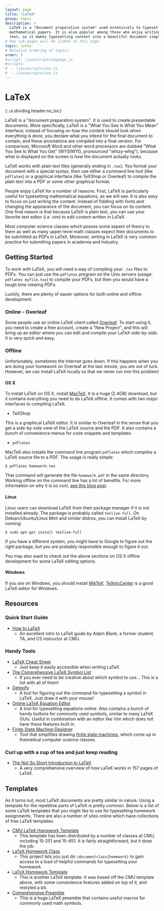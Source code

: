 ```yaml
---
layout: page
title: "LaTeX"
group: topic
description: >
  LaTeX is a "document preparation system" used extensively to typeset
  mathematical papers. It is also popular among those who enjoy writing in plain
  text, as it makes typesetting content into a beautiful document simple.
# How sub-pages will be linked to this page
topic: latex
# Relative ordering of topics
order: 5
#script: /javascripts/mypage.js
#scripts:
#  - /javascripts/one.js
#  - /javascripts/two.js
---
```



# LaTeX
{:.ui.dividing.header.no_toc}

LaTeX is a "document preparation system". It is used to create presentable
documents. More specifically, LaTeX is a "What You See Is What You Mean"
interface; instead of focusing on how the content should look when everything is
done, you declare what you intend for the final document to contain, and these
annotations are compiled into a final version. For comparison, Microsoft Word
and other word processors are dubbed "What You See Is What You Get" (WYSIWYG,
pronounced "whizy-whig"), because what is displayed on the screen is how the
document actually looks.

LaTeX works with plain text files (generally ending in `.tex`). You format your
document with a special syntax, then use either a command line tool (like
`pdflatex`) or a graphical interface (like TeXShop or Overleaf) to compile the
plain text into a PDF or some other graphical format.

People enjoy LaTeX for a number of reasons. First, LaTeX is particularly
useful for typesetting mathematical equations, as we will see. It is also easy to
focus on just writing the content. Instead of fiddling with fonts and changing
the appearance of the document, you can focus on its content. One final reason
is that because LaTeX is plain text, you can use your favorite text editor (i.e.
vim) to edit content written in LaTeX.

Most computer science classes which posses some aspect of theory to them as well
as many upper-level math classes expect their documents to be submitted as PDFs
in LaTeX. Moreover, writing in LaTeX is very common practice for submitting
papers in academia and industry.

## Getting Started

To work with LaTeX, you will need a way of compiling your `.tex` files to PDFs.
You can just use the `pdflatex` program on the Unix servers (usage:
`pdflatex myfile.tex`) to compile your PDFs, but then you would have a tough time
viewing PDFs.

Luckily, there are plenty of easier options for both online and offline
development.

### Online - Overleaf

Some people use an online LaTeX client called [Overleaf][overleaf]. To
start using it, you need to create a free account, create a "New
Project", and this will bring up an editor where you can edit and
compile your LaTeX side-by-side. It is very quick and easy.

### Offline

Unfortunately, sometimes the Internet goes down. If this happens when you are
doing your homework on Overleaf at the last minute, you are out of luck.
However, we can install LaTeX locally so that we never run into this problem!

#### OS X

To install LaTeX on OS X, install [MacTeX][mactex]. It is a huge (2.4GB)
download, but it contains everything you need to do LaTeX offline. It comes with
two major interfaces to compiling LaTeX.

- TeXShop

This is a graphical LaTeX editor. It is similar to Overleaf in the sense that
you get a side-by-side view of the LaTeX source and the PDF. It also contains a
bunch of convenience menus for code snippets and templates.

- `pdflatex`

MacTeX also installs the command line program `pdflatex` which compiles a LaTeX
source file to a PDF. The usage is really simple:

~~~
$ pdflatex homework.tex
~~~

That command will generate the file `homework.pdf` in the same directory.
Working offline on the command line has a lot of benefits. For more information
on why it is so cool, [see this blog post][offline].

#### Linux

Linux users can download LaTeX from their package manager if it is not installed
already. The package is probably called `texlive-full`. On Debian/Ubuntu/Linux Mint
and similar distros, you can install LaTeX by running:

~~~
$ sudo apt-get install texlive-full
~~~

If you have a different system, you might have to Google to figure out the right
package, but you are probably responsible enough to figure it out.

You may also want to check out the above sections on OS X offline development
for some LaTeX editing options.

#### Windows

If you are on Windows, you should install [MikTeX][miktex]. [TeXnicCenter][texnic] is a
good LaTeX editor for Windows.


## Resources

### Quick Start Guide

- [How to LaTeX][howtolatex]
  - An excellent intro to LaTeX guide by Adam Blank, a former student, TA, and
    CS instructor at CMU.

### Handy Tools

- [LaTeX Cheat Sheet][cheatsheet]
  - Just keep it easily accessible when writing LaTeX.
- [The Comprehensive LaTeX Symbol List][symbols]
  - If you ever need to be creative about which symbol to use...
    This is a list with all of them!
- [Detexify][detexify]
  - A tool for figuring out the command for typesetting a symbol in LaTeX. Just
    draw it with your mouse!
- [Online LaTeX Equation Editor][eqneditor]
  - A tool for typesetting equations online. Also contains a bunch of handy
    buttons for commonly used symbols, similar to many LaTeX GUIs. Useful in
    combination with an editor like Vim which does not have these features built
    in.
- [Finite State Machine Designer][fsmd]
  - Tool that simplifies drawing [finite state machines][fsm], which come up in
    theoretical computer science classes.

### Curl up with a cup of tea and just keep reading

- [The Not So Short Introduction to LaTeX][lshort]
  - A very comprehensive overview of how LaTeX works in 157 pages of LaTeX.

## Templates

As it turns out, most LaTeX documents are pretty similar in nature. Using a
template for the repetitive parts of LaTeX is pretty common. Below is a list of
some LaTeX templates that you might like to use for typesetting homework
assignments. There are also a number of sites online which have collections of
free LaTeX templates.

- [CMU LaTeX Homework Template][cmu-template]
  - This template has been distributed by a number of classes at CMU, including
    15-251 and 15-451. It is fairly straightforward, but it does the job.
- [LaTeX Homework Class][homework-class]
  - This project lets you just do `\documentclass{homework}` to gain access to
    a load of helpful commands for typesetting your homework.
- [LaTeX Homework Template][jake-template]
  - This is another LaTeX template. It was based off the CMU template above,
    with some convenience features added on top of it, and restyled a bit.
- [Comprehensive Preamble][preamble]
  - This is a huge LaTeX preamble that contains useful macros for commonly
    used math symbols.

<!-- Links -->

[overleaf]: https://www.overleaf.com/
[mactex]: https://tug.org/mactex/
[offline]: http://blog.jez.io/2014/10/06/offline-latex-development/
[miktex]: http://miktex.org/
[texnic]: http://www.texniccenter.org/

[cheatsheet]: https://wch.github.io/latexsheet/latexsheet.pdf
[symbols]: http://tug.ctan.org/info/symbols/comprehensive/symbols-a4.pdf
[howtolatex]: how-to-latex.pdf
[detexify]: http://detexify.kirelabs.org/classify.html
[eqneditor]: http://www.codecogs.com/latex/eqneditor.php
[fsmd]: http://madebyevan.com/fsm/
[fsm]: http://en.wikipedia.org/wiki/Finite-state_machine
[lshort]: https://tobi.oetiker.ch/lshort/lshort.pdf

[cmu-template]: https://github.com/jez/cmu-latex-hw-template
[homework-class]: https://github.com/jez/latex-homework-class
[jake-template]: https://github.com/jez/latex-hw-template
[preamble]: https://gist.github.com/jez/8109d1ef3421f453ee14




